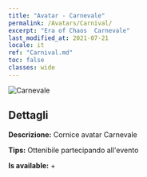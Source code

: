 ```yaml
---
title: "Avatar - Carnevale"
permalink: /Avatars/Carnival/
excerpt: "Era of Chaos  Carnevale"
last_modified_at: 2021-07-21
locale: it
ref: "Carnival.md"
toc: false
classes: wide
---
```

 ![Carnevale](/images/a/avatarFrame_95.png)

## Dettagli

 **Descrizione:** Cornice avatar Carnevale 

 **Tips:** Ottenibile partecipando all'evento 

 **Is available:**  + 

